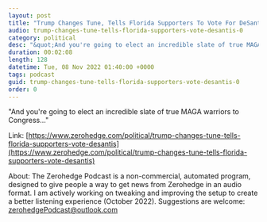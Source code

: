 ```yaml
---
layout: post
title: "Trump Changes Tune, Tells Florida Supporters To Vote For DeSantis"
audio: trump-changes-tune-tells-florida-supporters-vote-desantis-0
category: political
desc: "&quot;And you're going to elect an incredible slate of true MAGA warriors to Congress...&quot;"
duration: 00:02:08
length: 128
datetime: Tue, 08 Nov 2022 01:40:00 +0000
tags: podcast
guid: trump-changes-tune-tells-florida-supporters-vote-desantis-0
order: 0
---
```

&quot;And you're going to elect an incredible slate of true MAGA warriors to Congress...&quot;

Link: [https://www.zerohedge.com/political/trump-changes-tune-tells-florida-supporters-vote-desantis](https://www.zerohedge.com/political/trump-changes-tune-tells-florida-supporters-vote-desantis)

About: The Zerohedge Podcast is a non-commercial, automated program, designed to give people a way to get news from Zerohedge in an audio format.  I am actively working on tweaking and improving the setup to create a better listening experience (October 2022).  Suggestions are welcome: [zerohedgePodcast@outlook.com](mailto:zerohedgePodcast@outlook.com)